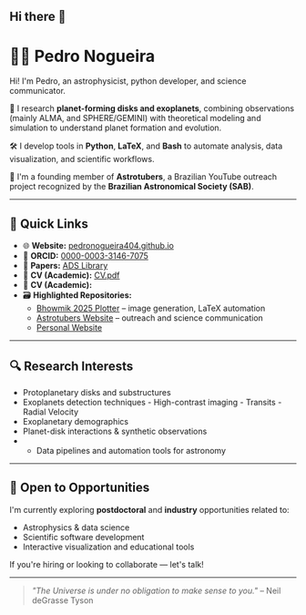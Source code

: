 ## Hi there 👋


# 👨‍🚀 Pedro Nogueira

Hi! I'm Pedro, an astrophysicist, python developer, and science communicator.

🔭 I research **planet-forming disks and exoplanets**, combining observations (mainly ALMA, and SPHERE/GEMINI) with theoretical modeling and simulation to understand planet formation and evolution.

🛠 I develop tools in **Python**, **LaTeX**, and **Bash** to automate analysis, data visualization, and scientific workflows.

🎥 I'm a founding member of **Astrotubers**, a Brazilian YouTube outreach project recognized by the **Brazilian Astronomical Society (SAB)**.

---

## 🔗 Quick Links

- 🌐 **Website:** [pedronogueira404.github.io](https://pedronogueira404.github.io)
- 🧪 **ORCID:** [0000-0003-3146-7075](https://orcid.org/0000-0003-3146-7075)
- 📄 **Papers:** [ADS Library](https://ui.adsabs.harvard.edu/user/libraries/10ld7B1GTAy2i7T3k2ko1Q)  
- 📂 **CV (Academic):** [CV.pdf](https://pedronogueira404.github.io/assets/CV.pdf) <!-- optional -->
- 📂 **CV (Academic):**
- 🗃 **Highlighted Repositories:**
  - [Bhowmik 2025 Plotter](https://github.com/PedroNogueira404/bhowmik2025plots) – image generation, LaTeX automation
  - [Astrotubers Website](https://github.com/Astrotubers) – outreach and science communication
  - [Personal Website](https://github.com/PedroNogueira404/pedronogueira404.github.io)

---

## 🔍 Research Interests

- Protoplanetary disks and substructures
- Exoplanets detection techniques
        - High-contrast imaging
        - Transits
        - Radial Velocity
- Exoplanetary demographics
- Planet-disk interactions & synthetic observations
- - Data pipelines and automation tools for astronomy

---

## 💼 Open to Opportunities

I'm currently exploring **postdoctoral** and **industry** opportunities related to:

- Astrophysics & data science
- Scientific software development
- Interactive visualization and educational tools

If you're hiring or looking to collaborate — let's talk!

---

> _"The Universe is under no obligation to make sense to you."_ – Neil deGrasse Tyson
